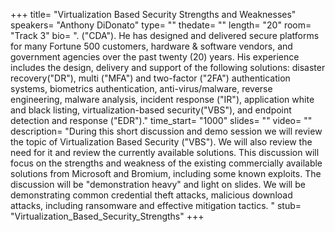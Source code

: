 +++
title= "Virtualization Based Security Strengths and Weaknesses"
speakers= "Anthony DiDonato"
type= ""
thedate= ""
length= "20"
room= "Track 3"
bio= ". (&quot;CDA&quot;). He has designed and delivered secure platforms for many Fortune 500 customers, hardware &amp; software vendors, and government agencies over the past twenty (20) years. His experience includes the design, delivery and support of the following solutions: disaster recovery(&quot;DR&quot;), multi (&quot;MFA&quot;) and two-factor (&quot;2FA&quot;) authentication systems, biometrics authentication, anti-virus/malware, reverse engineering, malware analysis, incident response (&quot;IR&quot;), application white and black listing, virtualization-based security(&quot;VBS&quot;), and endpoint detection and response (&quot;EDR&quot;)."
time_start= "1000"
slides= ""
video= ""
description= "During this short discussion and demo session we will review the topic of Virtualization Based Security (&quot;VBS&quot;). We will also review the need for it and review the currently available solutions. This discussion will focus on the strengths and weakness of the existing commercially available solutions from Microsoft and Bromium, including some known exploits. The discussion will be &quot;demonstration heavy&quot; and light on slides. We will be demonstrating common credential theft attacks, malicious download attacks, including ransomware and effective mitigation tactics. "
stub= "Virtualization_Based_Security_Strengths"
+++